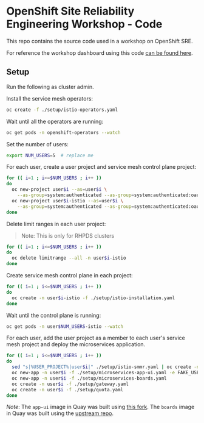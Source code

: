# OpenShift Site Reliability Engineering Workshop - Code
This repo contains the source code used in a workshop on OpenShift SRE.

For reference the workshop dashboard using this code [can be found here](https://github.com/RedHatGov/sre-workshop-dashboard/).

## Setup

Run the following as cluster admin.

Install the service mesh operators:

```bash
oc create -f ./setup/istio-operators.yaml
```

Wait until all the operators are running:

```bash
oc get pods -n openshift-operators --watch
```

Set the number of users:
```bash
export NUM_USERS=5  # replace me
```

For each user, create a user project and service mesh control plane project:

```bash
for (( i=1 ; i<=$NUM_USERS ; i++ ))
do
  oc new-project user$i --as=user$i \
    --as-group=system:authenticated --as-group=system:authenticated:oauth
  oc new-project user$i-istio --as=user$i \
    --as-group=system:authenticated --as-group=system:authenticated:oauth
done
```

Delete limit ranges in each user project:
> Note: This is only for RHPDS clusters

```bash
for (( i=1 ; i<=$NUM_USERS ; i++ ))
do
  oc delete limitrange --all -n user$i-istio
done
```

Create service mesh control plane in each project:

```bash
for (( i=1 ; i<=$NUM_USERS ; i++ ))
do
  oc create -n user$i-istio -f ./setup/istio-installation.yaml
done
```

Wait until the control plane is running:

```bash
oc get pods -n user$NUM_USERS-istio --watch
```

For each user, add the user project as a member to each user's service mesh project and deploy the microservices application.

```bash
for (( i=1 ; i<=$NUM_USERS ; i++ ))
do
  sed "s|%USER_PROJECT%|user$i|" ./setup/istio-smmr.yaml | oc create -n user$i-istio -f -
  oc new-app -n user$i -f ./setup/microservices-app-ui.yaml -e FAKE_USER=true
  oc new-app -n user$i -f ./setup/microservices-boards.yaml
  oc create -n user$i -f ./setup/gateway.yaml
  oc create -n user$i -f ./setup/quota.yaml
done
```

*Note*: The `app-ui` image in Quay was built using [this fork](https://github.com/theckang/service-mesh-workshop-code).  The `boards` image in Quay was built using the [upstream repo](https://github.com/RedHatGov/service-mesh-workshop-code).
